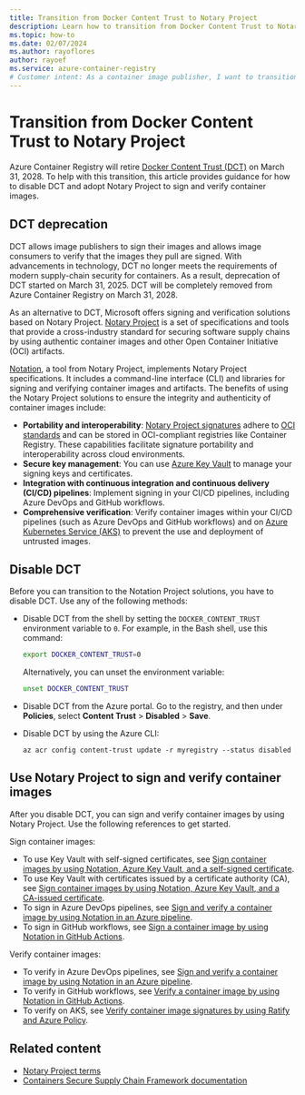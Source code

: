 ```yaml
--- 
title: Transition from Docker Content Trust to Notary Project
description: Learn how to transition from Docker Content Trust to Notary Project to sign and verify container images.
ms.topic: how-to 
ms.date: 02/07/2024 
ms.author: rayoflores
author: rayoef
ms.service: azure-container-registry
# Customer intent: As a container image publisher, I want to transition from Docker Content Trust to Notary Project so that I can ensure the integrity and authenticity of my container images in a secure and standardized manner.
--- 
```


# Transition from Docker Content Trust to Notary Project

Azure Container Registry will retire [Docker Content Trust (DCT)](./container-registry-content-trust.md) on March 31, 2028. To help with this transition, this article provides guidance for how to disable DCT and adopt Notary Project to sign and verify container images.

## DCT deprecation

DCT allows image publishers to sign their images and allows image consumers to verify that the images they pull are signed. With advancements in technology, DCT no longer meets the requirements of modern supply-chain security for containers. As a result, deprecation of DCT started on March 31, 2025. DCT will be completely removed from Azure Container Registry on March 31, 2028.

As an alternative to DCT, Microsoft offers signing and verification solutions based on Notary Project. [Notary Project](https://notaryproject.dev/) is a set of specifications and tools that provide a cross-industry standard for securing software supply chains by using authentic container images and other Open Container Initiative (OCI) artifacts.

[Notation](https://github.com/notaryproject/notation), a tool from Notary Project, implements Notary Project specifications. It includes a command-line interface (CLI) and libraries for signing and verifying container images and artifacts. The benefits of using the Notary Project solutions to ensure the integrity and authenticity of container images include:

- **Portability and interoperability**: [Notary Project signatures](https://github.com/notaryproject/specifications/blob/v1.1.0/specs/signature-specification.md) adhere to [OCI standards](https://github.com/opencontainers/image-spec/tree/v1.1.0) and can be stored in OCI-compliant registries like Container Registry. These capabilities facilitate signature portability and interoperability across cloud environments.
- **Secure key management**: You can use [Azure Key Vault](/azure/key-vault/general/basic-concepts) to manage your signing keys and certificates.
- **Integration with continuous integration and continuous delivery (CI/CD) pipelines**: Implement signing in your CI/CD pipelines, including Azure DevOps and GitHub workflows.
- **Comprehensive verification**: Verify container images within your CI/CD pipelines (such as Azure DevOps and GitHub workflows) and on [Azure Kubernetes Service (AKS)](/azure/aks/) to prevent the use and deployment of untrusted images.

## Disable DCT

Before you can transition to the Notation Project solutions, you have to disable DCT. Use any of the following methods:

- Disable DCT from the shell by setting the `DOCKER_CONTENT_TRUST` environment variable to `0`. For example, in the Bash shell, use this command:

  ```bash
  export DOCKER_CONTENT_TRUST=0
  ```

  Alternatively, you can unset the environment variable:

  ```bash
  unset DOCKER_CONTENT_TRUST
  ```

- Disable DCT from the Azure portal. Go to the registry, and then under **Policies**, select **Content Trust** > **Disabled** > **Save**.

- Disable DCT by using the Azure CLI:

   ```
   az acr config content-trust update -r myregistry --status disabled
   ```

## Use Notary Project to sign and verify container images

After you disable DCT, you can sign and verify container images by using Notary Project. Use the following references to get started.

Sign container images:

- To use Key Vault with self-signed certificates, see [Sign container images by using Notation, Azure Key Vault, and a self-signed certificate](./container-registry-tutorial-sign-build-push.md).
- To use Key Vault with certificates issued by a certificate authority (CA), see [Sign container images by using Notation, Azure Key Vault, and a CA-issued certificate](./container-registry-tutorial-sign-trusted-ca.md).
- To sign in Azure DevOps pipelines, see [Sign and verify a container image by using Notation in an Azure pipeline](/azure/security/container-secure-supply-chain/articles/notation-ado-task-sign).
- To sign in GitHub workflows, see [Sign a container image by using Notation in GitHub Actions](/azure/security/container-secure-supply-chain/articles/notation-sign-gha).

Verify container images:

- To verify in Azure DevOps pipelines, see [Sign and verify a container image by using Notation in an Azure pipeline](/azure/security/container-secure-supply-chain/articles/notation-ado-task-sign#verify-the-signed-image).
- To verify in GitHub workflows, see [Verify a container image by using Notation in GitHub Actions](/azure/security/container-secure-supply-chain/articles/verify-gha).
- To verify on AKS, see [Verify container image signatures by using Ratify and Azure Policy](./container-registry-tutorial-verify-with-ratify-aks.md).

## Related content

- [Notary Project terms](https://notaryproject.dev/docs/faq/#notary-project-terms)
- [Containers Secure Supply Chain Framework documentation](https://aka.ms/csscframework)
